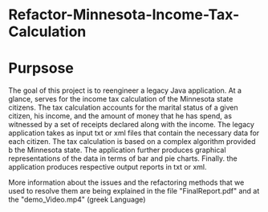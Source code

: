# Refactor-Minnesota-Income-Tax-Calculation

# Purpsose

The goal of this project is to reengineer a legacy Java application. At a glance, serves for the income tax calculation
of the Minnesota state citizens. The tax calculation accounts for the marital status of a given citizen, his income,
and the amount of money that he has spend, as witnessed by a set of receipts declared along with the income. The
legacy application takes as input txt or xml files that contain the necessary data for each citizen. The tax calculation
is based on a complex algorithm provided b the Minnesota state. The application further produces graphical
representations of the data in terms of bar and pie charts. Finally. the application produces respective output
reports in txt or xml. 

More information about the issues and the refactoring methods that we used to resolve them are being explained in the file "FinalReport.pdf"
and at the "demo_Video.mp4" (greek Language)
